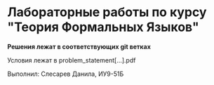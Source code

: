 # Лабораторные работы по курсу "Теория Формальных Языков"

**Решения лежат в соответствующих git ветках**

Условия лежат в problem_statement\[...].pdf

Выполнил: Слесарев Данила, ИУ9-51Б
